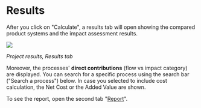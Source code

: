 # Results

After you click on "Calculate", a results tab will open showing the compared product systems and the impact assessment results.


![](../media/results_projects.png)

_Project results, Results tab_

Moreover, the processes' **direct contributions** (flow vs impact category) are displayed. You can search for a specific process using the search bar ("Search a process") below. In case you selected to include cost calculation, the Net Cost or the Added Value are shown.

To see the report, open the second tab "[Report](./report.md)".
